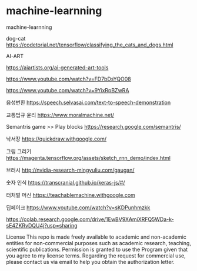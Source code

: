 # machine-learnning
machine-learnning

dog-cat
https://codetorial.net/tensorflow/classifying_the_cats_and_dogs.html

AI-ART

https://aiartists.org/ai-generated-art-tools

https://www.youtube.com/watch?v=FD7bDsYQO08

https://www.youtube.com/watch?v=9YixRpBZwRA


음성변환
https://speech.selvasai.com/text-to-speech-demonstration

교통법규 윤리
https://www.moralmachine.net/

Semantris game  >> Play blocks
https://research.google.com/semantris/

낙서장
https://quickdraw.withgoogle.com/

그림 그리기
https://magenta.tensorflow.org/assets/sketch_rnn_demo/index.html

브러시
http://nvidia-research-mingyuliu.com/gaugan/

숫자 인식
https://transcranial.github.io/keras-js/#/

터처벌 머신
https://teachablemachine.withgoogle.com



딥페이크
https://www.youtube.com/watch?v=sKDPunhmzkk

https://colab.research.google.com/drive/1EwBV9XAmiXRFQ5WDa-k-sE4ZKRvDQU4j?usp=sharing




License
This repo is made freely available to academic and non-academic entities for non-commercial purposes such as academic research, teaching, scientific publications. Permission is granted to use the Program given that you agree to my license terms. Regarding the request for commercial use, please contact us via email to help you obtain the authorization letter.
